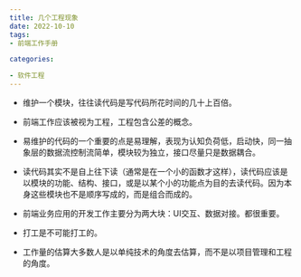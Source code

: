 ```yaml
---
title: 几个工程现象
date: 2022-10-10
tags: 
- 前端工作手册

categories:

- 软件工程
---
```




- 维护一个模块，往往读代码是写代码所花时间的几十上百倍。
- 前端工作应该被视为工程，工程包含公差的概念。
- 易维护的代码的一个重要的点是易理解，表现为认知负荷低，启动快，同一抽象层的数据流控制流简单，模块较为独立，接口尽量只是数据耦合。
- 读代码其实不是自上往下读（通常是在一个小的函数才这样），读代码应该是以模块的功能、结构、接口，或是以某个小的功能点为目的去读代码。因为本身这些模块也不是顺序写成的，而是组合而成的。
- 前端业务应用的开发工作主要分为两大块：UI交互、数据对接。都很重要。
- 打工是不可能打工的。

- 工作量的估算大多数人是以单纯技术的角度去估算，而不是以项目管理和工程的角度。
